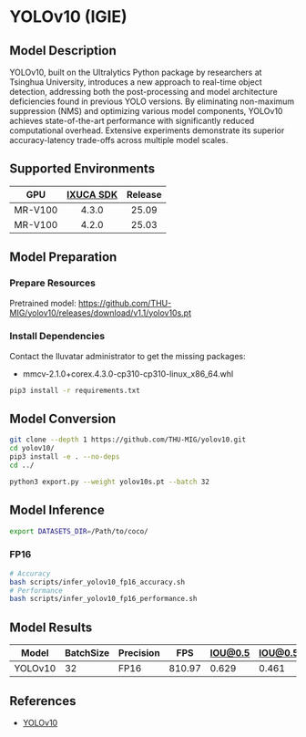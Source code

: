 # YOLOv10 (IGIE)

## Model Description

YOLOv10, built on the Ultralytics Python package by researchers at Tsinghua University, introduces a new approach to real-time object detection, addressing both the post-processing and model architecture deficiencies found in previous YOLO versions. By eliminating non-maximum suppression (NMS) and optimizing various model components, YOLOv10 achieves state-of-the-art performance with significantly reduced computational overhead. Extensive experiments demonstrate its superior accuracy-latency trade-offs across multiple model scales.

## Supported Environments

| GPU    | [IXUCA SDK](https://gitee.com/deep-spark/deepspark#%E5%A4%A9%E6%95%B0%E6%99%BA%E7%AE%97%E8%BD%AF%E4%BB%B6%E6%A0%88-ixuca) | Release |
| :----: | :----: | :----: |
| MR-V100 | 4.3.0 | 25.09 |
| MR-V100 | 4.2.0 | 25.03 |

## Model Preparation

### Prepare Resources

Pretrained model: <https://github.com/THU-MIG/yolov10/releases/download/v1.1/yolov10s.pt>

### Install Dependencies

Contact the Iluvatar administrator to get the missing packages:
- mmcv-2.1.0+corex.4.3.0-cp310-cp310-linux_x86_64.whl

```bash
pip3 install -r requirements.txt
```

## Model Conversion

```bash
git clone --depth 1 https://github.com/THU-MIG/yolov10.git
cd yolov10/
pip3 install -e . --no-deps
cd ../

python3 export.py --weight yolov10s.pt --batch 32

```

## Model Inference

```bash
export DATASETS_DIR=/Path/to/coco/
```

### FP16

```bash
# Accuracy
bash scripts/infer_yolov10_fp16_accuracy.sh
# Performance
bash scripts/infer_yolov10_fp16_performance.sh
```

## Model Results

| Model   | BatchSize | Precision | FPS    | IOU@0.5 | IOU@0.5:0.95 |
| ------- | --------- | --------- | ------ | ------- | ------------ |
| YOLOv10 | 32        | FP16      | 810.97 | 0.629   | 0.461        |

## References

- [YOLOv10](https://docs.ultralytics.com/models/yolov10)
